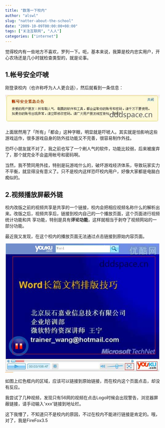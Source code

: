 ```yaml
---
title: "数落一下校内"
author: "alswl"
slug: "natter-about-the-school"
date: "2009-10-09T00:00:00+08:00"
tags: ["关注互联网", "人人"]
categories: ["internet"]
---
```


觉得校内有一些地方不喜欢，罗列一下。呃，基本来说，我算是校内忠实用户，开心农场还是几小时就检查类型的，就是论事。

## 1.帐号安全吓唬

刚登录校内（也许称呼为人人更合适），然后就看到一条信息：

![校内警告](../../static/images/upload_dropbox/200910/xiaonei_alert.jpg)

上面居然用了「所有」「都会」这种字眼，明显就是吓唬人。其实就是怕影响这些游戏运作，很多游戏自身的防外挂功能又不完善，很容易制作外挂。

恐吓小朋友就不对了，我之前也写了一个刷人气的软件，功能比较弱，后来被废弃了，那个就完全不会盗用帐号和密码啊。

当然，我不赞同用外挂，特别是玩游戏什么的，破坏游戏经济体系，导致玩家实力不平衡，就显得没有意义了。只不是校内这样恐吓校内用户，好像大家都是电脑白痴似的。

## 2.视频播放屏蔽外链

校内改版之前的视频共享是共享的一个链接，校内会把相应视频名称什么的解析出来。改版之后，视频共享后，链接到校内自己的一个播放页面，这个页面进行视频统计功能和共
享功能，特别是具有**评论功能**，这样就相当于剥夺了视频网站的一部分功能。

最近我又发现，在这个校内的播放页面无法通过点击链接到原始内容页面。

![优酷in校内](../../static/images/upload_dropbox/200910/xiaonei_youku.jpg)

如图上红色框内的区域，应该可以链接到原始链接，而在校内这个页面点击，却没有反应。

我尝试了几种视频，发现只有56网的视频在点击Logo时候会出现警告，浏览器屏蔽链接，请手动输入'xxx'链接到地址栏。

这下我懵了，不知道只不是校内的原因，不过在校内不能进行链接是肯定的。哦，对了，我是FireFox3.5

